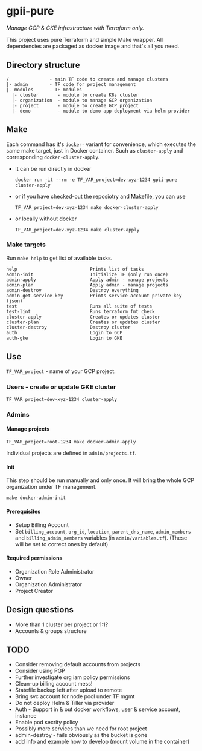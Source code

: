 # gpii-pure

*Manage GCP & GKE infrastructure with Terraform only.*

This project uses pure Terraform and simple Make wrapper. All dependencies are
packaged as docker image and that's all you need.

## Directory structure
```
/               - main TF code to create and manage clusters
|- admin        - TF code for project management
|- modules      - TF modules
  |- cluster       - module to create K8s cluster
  |- organization  - module to manage GCP organization
  |- project       - module to create GCP project
  |- demo          - module to demo app deployment via helm provider
```

## Make

Each command has it's `docker-` variant for convenience, which executes 
the same make target, just in Docker container. Such as `cluster-apply` and
corresponding `docker-cluster-apply`.

- It can be run directly in docker
  ```
  docker run -it --rm -e TF_VAR_project=dev-xyz-1234 gpii-pure cluster-apply
  ```
- or if you have checked-out the reposiotry and Makefile, you can use
  ```
  TF_VAR_project=dev-xyz-1234 make docker-cluster-apply
  ```
- or locally without docker
  ```
  TF_VAR_project=dev-xyz-1234 make cluster-apply
  ```

### Make targets

Run `make help` to get list of available tasks.
```
help                           Prints list of tasks
admin-init                     Initialize TF (only run once)
admin-apply                    Apply admin - manage projects
admin-plan                     Apply admin - manage projects
admin-destroy                  Destroy everything
admin-get-service-key          Prints service account private key (json)
test                           Runs all suite of tests
test-lint                      Runs terraform fmt check
cluster-apply                  Creates or updates cluster
cluster-plan                   Creates or updates cluster
cluster-destroy                Destroy cluster
auth                           Login to GCP
auth-gke                       Login to GKE
```

## Use

`TF_VAR_project` - name of your GCP project.

### Users - create or update GKE cluster

`TF_VAR_project=dev-xyz-1234 cluster-apply`

### Admins

#### Manage projects

`TF_VAR_project=root-1234 make docker-admin-apply`

Individual projects are defined in `admin/projects.tf`.

#### Init
This step should be run manually and only once. It will bring the whole GCP
organization under TF management.

`make docker-admin-init`

#### Prerequisites
- Setup Billing Account
- Set `billing_account`, `org_id`, `location`, `parent_dns_name`,
  `admin_members` and `billing_admin_members` variables (in `admin/variables.tf`).
  (These will be set to correct ones by default)

#### Required permissions
- Organization Role Administrator
- Owner
- Organization Administrator
- Project Creator

## Design questions
- More than 1 cluster per project or 1:1?
- Accounts & groups structure

## TODO
- Consider removing default accounts from projects
- Consider using PGP
- Further investigate org iam policy permissions
- Clean-up billing account mess!
- Statefile backup left after upload to remote
- Bring svc account for node pool under TF mgmt
- Do not deploy Helm & Tiller via provider
- Auth - Support in & out docker workflows, user & service account, instance
- Enable pod secrity policy
- Possibly more services than we need for root project
- admin-destroy - fails obviously as the bucket is gone
- add info and example how to develop (mount volume in the container)
